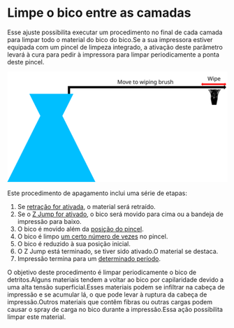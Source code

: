 Limpe o bico entre as camadas
====
Esse ajuste possibilita executar um procedimento no final de cada camada para limpar todo o material do bico do bico.Se a sua impressora estiver equipada com um pincel de limpeza integrado, a ativação deste parâmetro levará à cura para pedir à impressora para limpar periodicamente a ponta deste pincel.

![Visualização dos movimentos do procedimento de limpeza](../images/clean_between_layers.svg)

Este procedimento de apagamento inclui uma série de etapas:
1. Se [retração for ativada](wipe_retraction_enable.md), o material será retraído.
2. Se o [Z Jump for ativado](wipe_hop_enable.md), o bico será movido para cima ou a bandeja de impressão para baixo.
3. O bico é movido além da [posição do pincel](wipe_brush_pos_x.md).
4. O bico é limpo [um certo número de vezes](wipe_repeat_count.md) no pincel.
5. O bico é reduzido à sua posição inicial.
6. O Z Jump está terminado, se tiver sido ativado.O material se destaca.
7. Impressão termina para um [determinado período](wipe_paux.md).

O objetivo deste procedimento é limpar periodicamente o bico de detritos.Alguns materiais tendem a voltar ao bico por capilaridade devido a uma alta tensão superficial.Esses materiais podem se infiltrar na cabeça de impressão e se acumular lá, o que pode levar à ruptura da cabeça de impressão.Outros materiais que contêm fibras ou outras cargas podem causar o spray de carga no bico durante a impressão.Essa ação possibilita limpar este material.